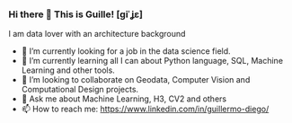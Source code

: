 ### Hi there 👋 This is Guille! [ɡiˈʝɛ]

I am data lover with an architecture background

- 🔭 I’m currently looking for a job in the data science field.
- 🌱 I’m currently learning all I can about Python language, SQL, Machine Learning and other tools.
- 👯 I’m looking to collaborate on Geodata, Computer Vision and Computational Design projects.
- 💬 Ask me about Machine Learning, H3, CV2 and others
- 📫 How to reach me: https://www.linkedin.com/in/guillermo-diego/
